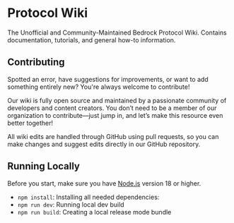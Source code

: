 # Protocol Wiki

The Unofficial and Community-Maintained Bedrock Protocol Wiki.
Contains documentation, tutorials, and general how-to information.

## Contributing

Spotted an error, have suggestions for improvements, or want to add something entirely new?
You're always welcome to contribute!

Our wiki is fully open source and maintained by a passionate community of developers and content creators.
You don’t need to be a member of our organization to contribute—just jump in, and let’s make this resource even better together!

All wiki edits are handled through GitHub using pull requests,
so you can make changes and suggest edits directly in our GitHub repository.

## Running Locally

Before you start, make sure you have [Node.js](https://nodejs.org/) version 18 or higher.

- `npm install`: Installing all needed dependencies:
- `npm run dev`: Running local dev build
- `npm run build`: Creating a local release mode bundle
